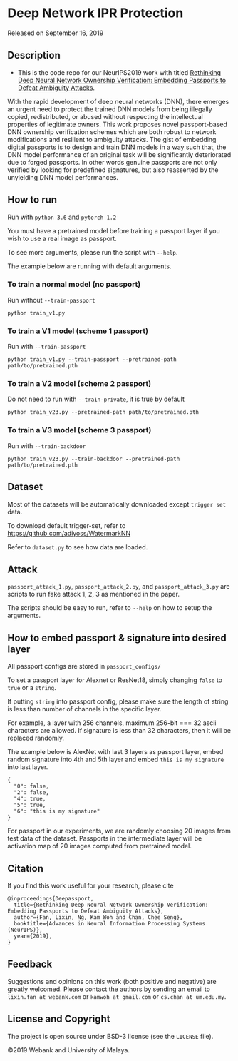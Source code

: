 # Deep Network IPR Protection

Released on September 16, 2019

## Description

* This is the code repo for our NeurIPS2019 work with titled [Rethinking Deep Neural Network Ownership Verification: Embedding Passports to Defeat Ambiguity Attacks](https://arxiv.org/abs/1909.07830). 

With the rapid development of deep neural networks (DNN), there emerges an urgent need to protect the trained DNN models from being illegally copied, redistributed, or abused without respecting the intellectual properties of legitimate owners. This work proposes novel passport-based DNN ownership verification schemes which are both robust to network modifications and resilient to ambiguity attacks. The gist of embedding digital passports is to design and train DNN models in a way such that, the DNN model performance of an original task will be significantly deteriorated due to forged passports. In other words genuine passports are not only verified by looking for predefined signatures, but also reasserted by the unyielding DNN model performances. 

## How to run

Run with `python 3.6` and `pytorch 1.2`

You must have a pretrained model before training a passport layer if you wish to use a real image as passport.

To see more arguments, please run the script with `--help`.

The example below are running with default arguments.

### To train a normal model (no passport)

Run without `--train-passport` 
```
python train_v1.py
```

### To train a V1 model (scheme 1 passport)

Run with `--train-passport`
```
python train_v1.py --train-passport --pretrained-path path/to/pretrained.pth
```

### To train a V2 model (scheme 2 passport)

Do not need to run with `--train-private`, it is true by default
```
python train_v23.py --pretrained-path path/to/pretrained.pth
```

### To train a V3 model (scheme 3 passport)

Run with `--train-backdoor`
```
python train_v23.py --train-backdoor --pretrained-path path/to/pretrained.pth
```

## Dataset

Most of the datasets will be automatically downloaded except `trigger set` data.

To download default trigger-set, refer to https://github.com/adiyoss/WatermarkNN

Refer to `dataset.py` to see how data are loaded.

## Attack

`passport_attack_1.py`, `passport_attack_2.py`, and `passport_attack_3.py` are scripts to run fake attack 1, 2, 3 as mentioned in the paper.

The scripts should be easy to run, refer to `--help` on how to setup the arguments.

## How to embed passport & signature into desired layer

All passport configs are stored in `passport_configs/`

To set a passport layer for Alexnet or ResNet18, simply changing `false` to `true` or a `string`.

If putting `string` into passport config, please make sure the length of string is less than number of channels in the specific layer.

For example, a layer with 256 channels, maximum 256-bit === 32 ascii characters are allowed. If signature is less than 32 characters, then it will be replaced randomly.

The example below is AlexNet with last 3 layers as passport layer, embed random signature into 4th and 5th layer and embed `this is my signature` into last layer.

```
{
  "0": false,
  "2": false,
  "4": true,
  "5": true,
  "6": "this is my signature"
}
```

For passport in our experiments, we are randomly choosing 20 images from test data of the dataset. Passports in the intermediate layer will be activation map of 20 images computed from pretrained model.

## Citation
If you find this work useful for your research, please cite
```
@inproceedings{Deepassport,
  title={Rethinking Deep Neural Network Ownership Verification: Embedding Passports to Defeat Ambiguity Attacks},
  author={Fan, Lixin, Ng, Kam Woh and Chan, Chee Seng},
  booktitle={Advances in Neural Information Processing Systems (NeurIPS)},
  year={2019},
}
```

## Feedback
Suggestions and opinions on this work (both positive and negative) are greatly welcomed. Please contact the authors by sending an email to
`lixin.fan at webank.com` or `kamwoh at gmail.com` or `cs.chan at um.edu.my`.

## License and Copyright
The project is open source under BSD-3 license (see the ``` LICENSE ``` file).

&#169;2019 Webank and University of Malaya.

